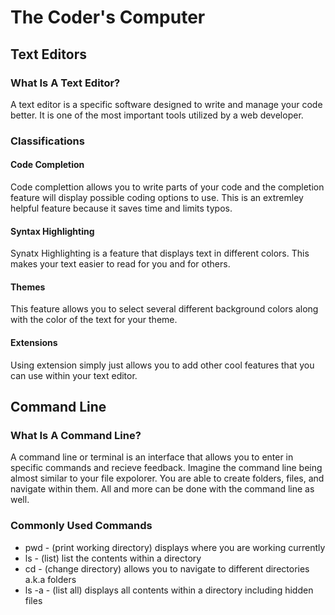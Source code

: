 # The Coder's Computer
## Text Editors
### What Is A Text Editor?
A text editor is a specific software designed to write and manage your code better. It is one of the most important tools utilized by a web developer. 
### Classifications
#### Code Completion 
Code complettion allows you to write parts of your code and the completion feature will display possible coding options to use. This is an extremley helpful feature because it saves time and limits typos. 
#### Syntax Highlighting 
Synatx Highlighting is a feature that displays text in different colors. This makes your text easier to read for you and for others.
#### Themes
This feature allows you to select several different background colors along with the color of the text for your theme.
#### Extensions
Using extension simply just allows you to add other cool features that you can use within your text editor. 
## Command Line
### What Is A Command Line?
A command line or terminal is an interface that allows you to enter in specific commands and recieve feedback. Imagine the command line being almost similar to your file expolorer. You are able to create folders, files, and navigate within them. All and more can be done with the command line as well. 
### Commonly Used Commands
* pwd - (print working directory) displays where you are working currently
* ls - (list) list the contents within a directory
* cd - (change directory) allows you to navigate to different directories a.k.a folders
* ls -a - (list all) displays all contents within a directory including hidden files
 
